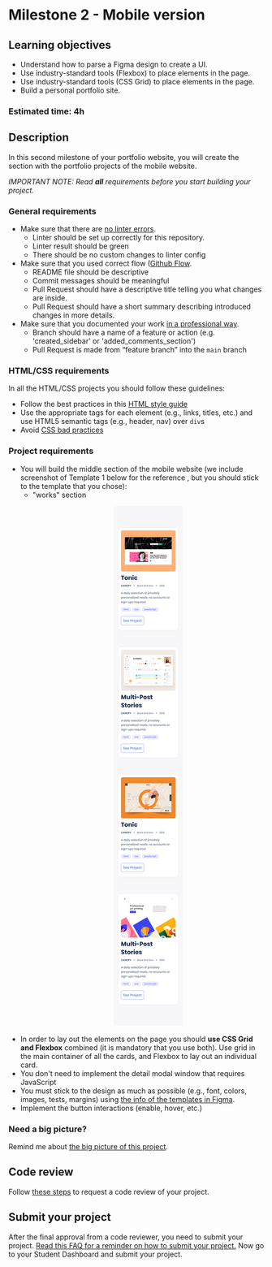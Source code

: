 # Milestone 2 - Mobile version

## Learning objectives
- Understand how to parse a Figma design to create a UI.
- Use industry-standard tools (Flexbox) to place elements in the page.
- Use industry-standard tools (CSS Grid) to place elements in the page.
- Build a personal portfolio site.

### Estimated time: 4h

## Description
In this second milestone of your portfolio website, you will create the section with the portfolio projects of the mobile website.

*IMPORTANT NOTE: Read **all** requirements before you start building your project.*

### General requirements

- Make sure that there are [no linter errors](https://github.com/microverseinc/linters-config).
    - Linter should be set up correctly for this repository.
    - Linter result should be green
    - There should be no custom changes to linter config
- Make sure that you used correct flow ([Github Flow](https://github.com/microverseinc/curriculum-transversal-skills/blob/main/git-github/articles/github_flow.md).
    - README file should be descriptive
    - Commit messages should be meaningful
    - Pull Request should have a descriptive title telling you what changes are inside.
    - Pull Request should have a short summary describing introduced changes in more details.
- Make sure that you documented your work [in a professional way](https://github.com/microverseinc/curriculum-transversal-skills/blob/main/documentation/articles/professional_repo_rules.md).
    - Branch should have a name of a feature or action (e.g. 'created_sidebar' or 'added_comments_section')
    - Pull Request is made from “feature branch” into the `main` branch

### HTML/CSS requirements
In all the HTML/CSS projects you should follow these guidelines:
- Follow the best practices in this [HTML style guide](https://www.w3schools.com/html/html5_syntax.asp)
- Use the appropriate tags for each element (e.g., links, titles, etc.) and use HTML5 semantic tags (e.g., header, nav) over `div`s
- Avoid [CSS bad practices](https://speckyboy.com/good-bad-css-practices/)

### Project  requirements

- You will build the middle section of the mobile website (we include screenshot of Template 1 below for the reference , but you should stick to the template that you chose):
    -  "works" section
      <p align="center">
       <img src="./images/m2_mobile/works-mobile.png" alt="Toolbar" />
      </p>
- In order to lay out the elements on the page you should **use CSS Grid and Flexbox** combined (it is mandatory that you use both). Use grid in the main container of all the cards, and Flexbox to lay out an individual card.
- You don't need to implement the detail modal window that requires JavaScript
- You must stick to the design as much as possible (e.g., font, colors, images, tests, margins) using [the info of the templates in Figma](https://www.figma.com/file/l7SqJ3ZfkAKih9sFxvWSR4/Microverse-Student-Project-1?node-id=0%3A1).
- Implement the button interactions (enable, hover, etc.)

### Need a big picture?

Remind me about [the big picture of this project](./sneak_peek.md).

## Code review

Follow [these steps](https://github.com/microverseinc/curriculum-transversal-skills/blob/main/code-review/articles/how_to_ask_for_a_code_review.md) to request a code review of your project.

## Submit your project

After the final approval from a code reviewer, you need to submit your project.
[Read this FAQ for a reminder on how to submit your project.](https://microverse.zendesk.com/hc/en-us/articles/360061344234)
Now go to your Student Dashboard and submit your project.

 
